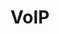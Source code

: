 ---
title: VoIP
slug: voip
excerpt: Retrouvez ici tous les guides nécessaires à l'utilisation de la VoIP OVHcloud
sections: FAQ, Sécurité, Lignes téléphoniques, Numéros ou alias, Administratif, Diagnostic et dépannage, IPBX, Computer Telephony Integration (CTI), API, Nos précédentes gammes de téléphones
order: 03
---